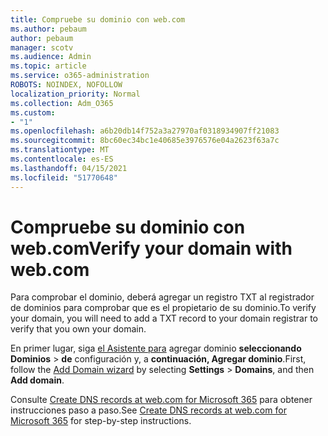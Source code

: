 ```yaml
---
title: Compruebe su dominio con web.com
ms.author: pebaum
author: pebaum
manager: scotv
ms.audience: Admin
ms.topic: article
ms.service: o365-administration
ROBOTS: NOINDEX, NOFOLLOW
localization_priority: Normal
ms.collection: Adm_O365
ms.custom:
- "1"
ms.openlocfilehash: a6b20db14f752a3a27970af0318934907ff21083
ms.sourcegitcommit: 8bc60ec34bc1e40685e3976576e04a2623f63a7c
ms.translationtype: MT
ms.contentlocale: es-ES
ms.lasthandoff: 04/15/2021
ms.locfileid: "51770648"
---
```

# <a name="verify-your-domain-with-webcom"></a><span data-ttu-id="78f66-102">Compruebe su dominio con web.com</span><span class="sxs-lookup"><span data-stu-id="78f66-102">Verify your domain with web.com</span></span>

<span data-ttu-id="78f66-103">Para comprobar el dominio, deberá agregar un registro TXT al registrador de dominios para comprobar que es el propietario de su dominio.</span><span class="sxs-lookup"><span data-stu-id="78f66-103">To verify your domain, you will need to add a TXT record to your domain registrar to verify that you own your domain.</span></span> 

<span data-ttu-id="78f66-104">En primer lugar, siga [el Asistente para](https://admin.microsoft.com/Adminportal#/Domains) agregar dominio **seleccionando Dominios** \> **de** configuración y, a **continuación, Agregar dominio**.</span><span class="sxs-lookup"><span data-stu-id="78f66-104">First, follow the [Add Domain wizard](https://admin.microsoft.com/Adminportal#/Domains) by selecting **Settings** \> **Domains**, and then **Add domain**.</span></span>
  
<span data-ttu-id="78f66-105">Consulte [Create DNS records at web.com for Microsoft 365](https://docs.microsoft.com/microsoft-365/admin/dns/create-dns-records-at-web-com) para obtener instrucciones paso a paso.</span><span class="sxs-lookup"><span data-stu-id="78f66-105">See [Create DNS records at web.com for Microsoft 365](https://docs.microsoft.com/microsoft-365/admin/dns/create-dns-records-at-web-com) for step-by-step instructions.</span></span>